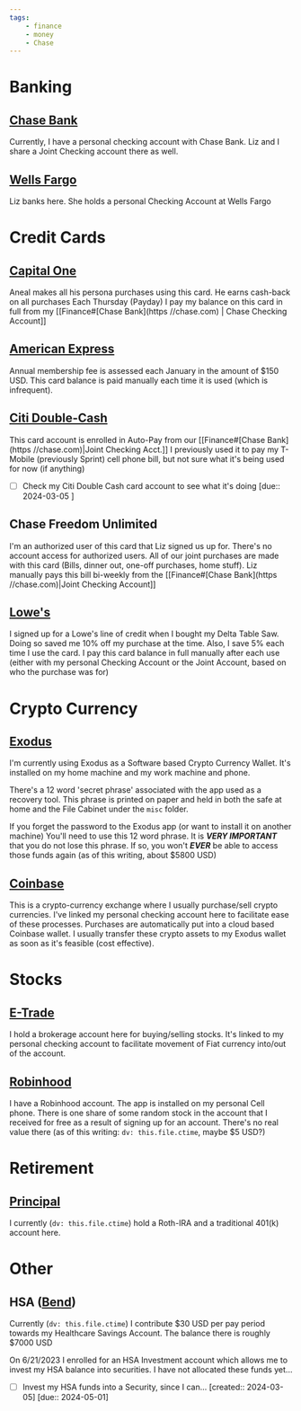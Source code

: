 ```yaml
---
tags:
    - finance
    - money
    - Chase
---
```

# Banking
## [Chase Bank](https://chase.com)
Currently, I have a personal checking account with Chase Bank.  Liz and I share a Joint Checking account there as well.

## [Wells Fargo](https://wellsfargo.com)
Liz banks here.  She holds a personal Checking Account at Wells Fargo


# Credit Cards
## [Capital One](https://capitalone.com)
Aneal makes all his persona purchases using this card.  He earns cash-back on all purchases
Each Thursday (Payday) I pay my balance on this card in full from my [[Finance#[Chase Bank](https //chase.com) | Chase Checking Account]]

## [American Express](https://americanexpress.com)
Annual membership fee is assessed each January in the amount of $150 USD.  This card balance is paid manually each time it is used (which is infrequent). 

## [Citi Double-Cash](https://citi.com)
This card account is enrolled in Auto-Pay from our [[Finance#[Chase Bank](https //chase.com)|Joint Checking Acct.]]
I previously used it to pay my T-Mobile (previously Sprint) cell phone bill, but not sure what it's being used for now (if anything)
- [ ] Check my Citi Double Cash card account to see what it's doing [due:: 2024-03-05 ]

## Chase Freedom Unlimited
I'm an authorized user of this card that Liz signed us up for.  There's no account access for authorized users.  All of our joint purchases are made with this card (Bills, dinner out, one-off purchases, home stuff).  Liz manually pays this bill bi-weekly from the [[Finance#[Chase Bank](https //chase.com)|Joint Checking Account]]

## [Lowe's](https://lowes.com)
I signed up for a Lowe's line of credit when I bought my Delta Table Saw.  Doing so saved me 10% off my purchase at the time.  Also, I save 5% each time I use the card.  I pay this card balance in full manually after each use (either with my personal Checking Account or the Joint Account, based on who the purchase was for)



# Crypto Currency
## [Exodus](https://exodus.com)
I'm currently using Exodus as a Software based Crypto Currency Wallet.  It's installed on my home machine and my work machine and phone.

There's a 12 word 'secret phrase' associated with the app used as a recovery tool.  This phrase is printed on paper and held in both the safe at home and the File Cabinet under the `misc` folder.

If you forget the password to the Exodus app (or want to install it on another machine) You'll need to use this 12 word phrase.  It is ***VERY IMPORTANT*** that you do not lose this phrase.  If so, you won't ***EVER*** be able to access those funds again (as of this writing, about $5800 USD)

## [Coinbase](https://coinbase.com)
This is a crypto-currency exchange where I usually purchase/sell crypto currencies.  I've linked my personal checking account here to facilitate ease of these processes.
Purchases are automatically put into a cloud based Coinbase wallet.  I usually transfer these crypto assets to my Exodus wallet as soon as it's feasible (cost effective).

# Stocks
## [E-Trade](https://etrade.com)
I hold a brokerage account here for buying/selling stocks.  It's linked to my personal checking account to facilitate movement of Fiat currency into/out of the account.

## [Robinhood](https://robinhood.com)
I have a Robinhood account.  The app is installed on my personal Cell phone.  There is one share of some random stock in the account that I received for free as a result of signing up for an account.  There's no real value there (as of this writing: `dv: this.file.ctime`, maybe $5 USD?)


# Retirement
## [Principal](https://accounts.principal.com/)
I currently (`dv: this.file.ctime`) hold a Roth-IRA and a traditional 401(k) account here.  


# Other
## HSA ([Bend](https://user.bendhsa.com/#/))
Currently (`dv: this.file.ctime`) I contribute $30 USD per pay period towards my Healthcare Savings Account.  The balance there is roughly $7000 USD

On 6/21/2023 I enrolled for an HSA Investment account which allows me to invest my HSA balance into securities.  I have not allocated these funds yet...
- [ ] Invest my HSA funds into a Security, since I can...  [created:: 2024-03-05]  [due:: 2024-05-01]